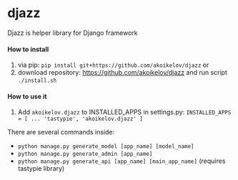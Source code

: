 # djazz
Djazz is helper library for Django framework

#### How to install
1. via pip: `pip install git+https://github.com/akoikelov/djazz`
or
2. download repository: https://github.com/akoikelov/djazz and run script `./install.sh`

#### How to use it

1. Add `akoikelov.djazz` to INSTALLED_APPS in settings.py:
`INSTALLED_APPS = [
    ...
    'tastypie',
    'akoikelov.djazz'
]`

There are several commands inside:
- `python manage.py generate_model [app_name] [model_name]`
- `python manage.py generate_admin [app_name]`
- `python manage.py generate_api [app_name] [main_app_name]` (requires tastypie library)